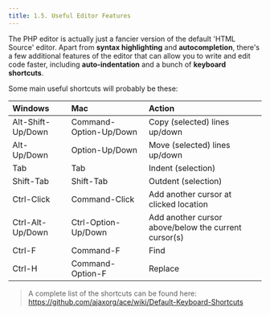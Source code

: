 ```yaml
---
title: 1.5. Useful Editor Features
---
```


The PHP editor is actually just a fancier version of the default 'HTML Source' editor. Apart from **syntax highlighting** and **autocompletion**, there's a few additional features of the editor that can allow you to write and edit code faster, including **auto-indentation** and  a bunch of **keyboard shortcuts**. 

Some main useful shortcuts will probably be these: 

Windows | Mac | Action
:--- | :--- | :---
Alt-Shift-Up/Down | Command-Option-Up/Down | Copy (selected) lines up/down
Alt-Up/Down | Option-Up/Down | Move (selected) lines up/down
Tab | Tab | Indent (selection)
Shift-Tab | Shift-Tab | Outdent (selection)
Ctrl-Click | Command-Click | Add another cursor at clicked location
Ctrl-Alt-Up/Down | Ctrl-Option-Up/Down | Add another cursor above/below the current cursor(s)
Ctrl-F | Command-F | Find
Ctrl-H | Command-Option-F | Replace

> A complete list of the shortcuts can be found here: \
https://github.com/ajaxorg/ace/wiki/Default-Keyboard-Shortcuts